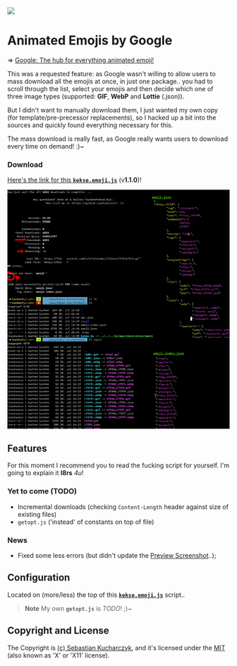 <img src="https://kekse.biz/php/count.php?override=github:noto-emoji-animation&text=`noto-emoji-animation`" />

# Animated Emojis by Google
=> [Google: The hub for everything animated emoji!](https://googlefonts.github.io/noto-emoji-animation/)

This was a requested feature: as Google wasn't willing to allow users to mass download all the emojis at once,
in just one package.. you had to scroll through the list, select your emojis and then decide which one of three
image types (supported: **GIF**, **WebP** and **Lottie** (.json)).

But I didn't want to manually download them, I just wanted my own copy (for template/pre-precessor replacements),
so I hacked up a bit into the sources and quickly found everything necessary for this.

The mass download is really fast, as Google really wants users to download every time on demand! :)~

### Download
[Here's the link for this **`kekse.emoji.js`**](src/kekse.emoji.js) (v**1.1.0**)!

![Screenshot](docs/preview.png)

## Features
For this moment I recommend you to read the fucking script for yourself. I'm going to explain it **l8rs** *4u*!

### Yet to come (TODO)
* Incremental downloads (checking `Content-Length` header against size of existing files)
* `getopt.js` ('instead' of constants on top of file)

### News
* Fixed some less errors (but didn't update the [Preview Screenshot](docs/preview.png)..);

## Configuration
Located on (more/less) the top of this **[`kekse.emoji.js`](src/kekse.emoji.js)** script..

> **Note**
> My own **`getopt.js`** is _TODO_! ;)~

## Copyright and License
The Copyright is [(c) Sebastian Kucharczyk](COPYRIGHT.txt),
and it's licensed under the [MIT](LICENSE.txt) (also known as 'X' or 'X11' license).
